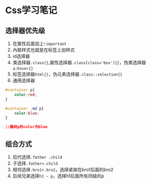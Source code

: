 # Css学习笔记

## 选择器优先级

1. 在属性后面加上`!important`
2. 內联样式也就是在标签上加样式
3. id选择器
4. 类选择器`.class{}`,属性选择器`.class[class='box']{}`，伪类选择器`a:hover{}`
5. 标签选择器`html{}`，伪元素选择器`.class::selection{}`
6. 通用选择器

```css
#container p{
    color:red;
}

#container .md p{
    color:blue;
}

//最终p的color为blue
```

## 组合方式

1. 后代选择`.father .child`
2. 子选择`.father>.child`
3. 相邻选择`.bro1+.bro2`，选择紧挨在bro1后面的bro2
4. 后续兄弟选择`h1 ~ p`，选择h1后面所有同级的p
